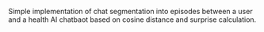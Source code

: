 Simple implementation of chat segmentation into episodes between a user and a health AI chatbaot based on cosine distance and surprise calculation.
